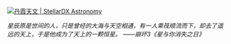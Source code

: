 [![丹霞天文 | StellarDX Astronomy](https://github-readme-stats.vercel.app/api?username=StellarDX)](https://github.com/anuraghazra/github-readme-stats)

*星辰原是世间的人，只是曾经的大海与天空相通，有一人乘筏顺流而下，却去了遥远的天上，于是他成为了天上的一颗恒星。 ——崩坏3《星与你消失之日》*
